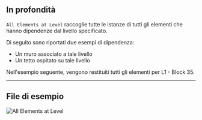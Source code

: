 ## In profondità
`All Elements at Level` raccoglie tutte le istanze di tutti gli elementi che hanno dipendenze dal livello specificato.

Di seguito sono riportati due esempi di dipendenza:
- Un muro associato a tale livello
- Un tetto ospitato su tale livello

Nell'esempio seguente, vengono restituiti tutti gli elementi per L1 - Block 35.
___
## File di esempio

![All Elements at Level](./DSRevitNodesUI.ElementsAtLevel_img.jpg)
